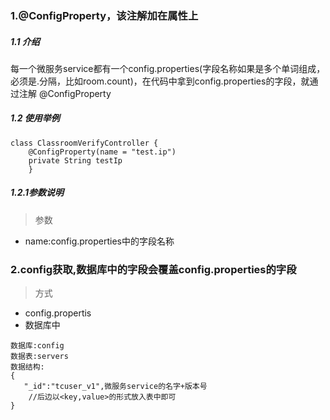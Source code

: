 ### 1.@ConfigProperty，该注解加在属性上
##### 1.1 介绍
每一个微服务service都有一个config.properties(字段名称如果是多个单词组成，必须是.分隔，比如room.count)，在代码中拿到config.properties的字段，就通过注解
@ConfigProperty
##### 1.2 使用举例
```$xslt
class ClassroomVerifyController {
    @ConfigProperty(name = "test.ip")
    private String testIp
    }
```
##### 1.2.1参数说明
> 参数
- name:config.properties中的字段名称
### 2.config获取,数据库中的字段会覆盖config.properties的字段
>方式
- config.propertis
- 数据库中
```$xslt
数据库:config    
数据表:servers
数据结构: 
{
   "_id":"tcuser_v1",微服务service的名字+版本号
    //后边以<key,value>的形式放入表中即可
}
```